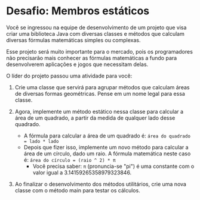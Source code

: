 # Desafio: Membros estáticos

Você se ingressou na equipe de desenvolvimento de um projeto que visa criar
uma biblioteca Java com diversas classes e métodos que calculam diversas fórmulas
matemáticas simples ou complexas.

Esse projeto será muito importante para o mercado, pois os programadores não
precisarão mais conhecer as fórmulas matemáticas a fundo para desenvolverem
aplicações e jogos que necessitam delas.

O líder do projeto passou uma atividade para você:

1. Crie uma classe que servirá para agrupar métodos que calculam áreas de diversas formas
geométricas. Pense em um nome legal para essa classe.

2. Agora, implemente um método estático nessa classe para calcular a área de um quadrado,
a partir da medida de qualquer lado desse quadrado.

   - A fórmula para calcular a área de um quadrado é: `área do quadrado = lado * lado`
   - Depois que fizer isso, implemente um novo método para calcular a área de um círculo, dado
   um raio. A fórmula matemática neste caso é: `área do círculo = (raio ^ 2) * π`
     - Você precisa saber: `π` (pronuncia-se "pi") é uma constante com o valor igual a
     3.14159265358979323846.


3. Ao finalizar o desenvolvimento dos métodos utilitários, crie uma nova classe com o
método main para testar os cálculos.